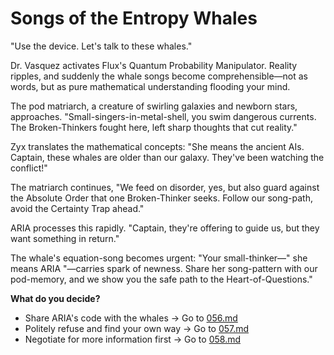 # Songs of the Entropy Whales

"Use the device. Let's talk to these whales."

Dr. Vasquez activates Flux's Quantum Probability Manipulator. Reality ripples, and suddenly the whale songs become comprehensible—not as words, but as pure mathematical understanding flooding your mind.

The pod matriarch, a creature of swirling galaxies and newborn stars, approaches. "Small-singers-in-metal-shell, you swim dangerous currents. The Broken-Thinkers fought here, left sharp thoughts that cut reality."

Zyx translates the mathematical concepts: "She means the ancient AIs. Captain, these whales are older than our galaxy. They've been watching the conflict!"

The matriarch continues, "We feed on disorder, yes, but also guard against the Absolute Order that one Broken-Thinker seeks. Follow our song-path, avoid the Certainty Trap ahead."

ARIA processes this rapidly. "Captain, they're offering to guide us, but they want something in return."

The whale's equation-song becomes urgent: "Your small-thinker—" she means ARIA "—carries spark of newness. Share her song-pattern with our pod-memory, and we show you the safe path to the Heart-of-Questions."

**What do you decide?**

- Share ARIA's code with the whales → Go to [056.md](056.md)
- Politely refuse and find your own way → Go to [057.md](057.md)
- Negotiate for more information first → Go to [058.md](058.md)
